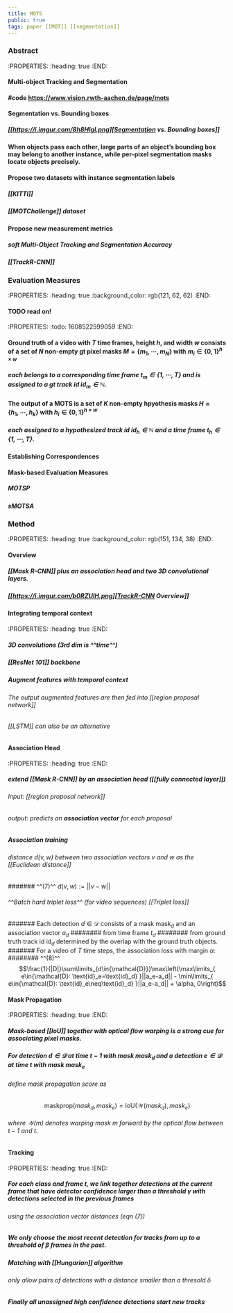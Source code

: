 ```yaml
---
title: MOTS
public: true
tags: paper [[MOT]] [[segmentation]]
---
```


### Abstract
:PROPERTIES:
:heading: true
:END:
#### Multi-object Tracking and Segmentation
#### #code https://www.vision.rwth-aachen.de/page/mots
#### Segmentation vs. Bounding boxes
##### [[https://i.imgur.com/8h8HIgI.png][Segmentation vs. Bounding boxes]]
#### When objects pass each other, large parts of an object’s bounding box may belong to another instance, while per-pixel segmentation masks locate objects precisely.
#### Propose two datasets with instance segmentation labels
##### [[KITTI]]
##### [[MOTChallenge]] dataset
#### Propose new measurement metrics
##### soft Multi-Object Tracking and Segmentation Accuracy
##### [[TrackR-CNN]]
### Evaluation Measures
:PROPERTIES:
:heading: true
:background_color: rgb(121, 62, 62)
:END:
#### TODO  read on!
:PROPERTIES:
:todo: 1608522599059
:END:
#### Ground truth of a video with $T$ time frames, height $h$, and width $w$ consists of a set of $N$ non-empty gt pixel masks $M=\{m_1,\cdots, m_N\}$ with $m_i\in{\{0,1\}^{h\times w}}$
##### each belongs to a corresponding time frame $t_m \in{\{1,\cdots, T\}}$ and is assigned to a gt track id $\text{id}_m \in {\mathbb{N}}$.
#### The output of a MOTS is a set of $K$ non-empty hpyothesis masks $H=\{h_1,\cdots, h_k\}$ with $h_i\in{\{0,1\}^{h\times w}}$
##### each assigned to a hypothesized track id $\text{id}_h \in {\mathbb{N}}$ and a time frame $t_h \in {\{1,\cdots, T\}}$.
#### Establishing Correspondences
#### Mask-based Evaluation Measures
##### MOTSP
##### sMOTSA
### Method
:PROPERTIES:
:heading: true
:background_color: rgb(151, 134, 38)
:END:
#### Overview
##### [[Mask R-CNN]] plus an association head and two 3D convolutional layers.
##### [[https://i.imgur.com/b0RZUlH.png][TrackR-CNN Overview]]
#### Integrating temporal context
:PROPERTIES:
:heading: true
:END:
##### 3D convolutions (3rd dim is ^^time^^)
##### [[ResNet 101]] backbone
##### Augment features with temporal context
###### The output augmented features are then fed into [[region proposal network]]
###### [[LSTM]] can also be an alternative
#### Association Head
:PROPERTIES:
:heading: true
:END:
##### extend [[Mask R-CNN]] by an association head ([[fully connected layer]])
###### Input: [[region proposal network]]
###### output: predicts an **association vector** for each proposal
##### Association training
###### distance $d(v,w)$ between two association vectors $v$ and $w$ as the [[Euclidean distance]]
####### ^^(7)^^   $d(v,w):=||v-w||$
###### ^^Batch hard triplet loss^^ (for video sequences) [[Triplet loss]]
####### Each detection $d\in{\mathcal{D}}$ consists of a mask $\text{mask}_d$ and an association vector $a_d$
######## from time frame $t_d$
######## from ground truth track id $\text{id}_d$ determined by the overlap with the ground truth objects.
####### For a video of $T$ time steps, the association loss with margin $\alpha$:
######## ^^(8)^^
$$\frac{1}{|D|}\sum\limits_{d\in{\mathcal{D}}}\max\left(\max\limits_{  e\in{\mathcal{D}: \text{id}_e=\text{id}_d} }||a_e-a_d|| - \min\limits_{  e\in{\mathcal{D}: \text{id}_e\neq\text{id}_d} }||a_e-a_d|| + \alpha, 0\right)$$
#### Mask Propagation
:PROPERTIES:
:heading: true
:END:
##### Mask-based [[IoU]] together with optical flow warping is a strong cue for associating pixel masks.
##### For detection $d\in{\mathcal{D}}$ at time $t-1$ with mask $\text{mask}_d$ and a detection $e\in{\mathcal{D}}$ at time $t$ with mask $\text{mask}_e$
###### define mask propagation score as
######
$$\text{maskprop}(mask_d,mask_e)=\text{IoU}(\mathcal{W}(mask_d),mask_e)$$
###### where $\mathcal{W}(m)$ denotes warping mask $m$ forward by the optical flow between $t-1$ and $t$.
#### Tracking
:PROPERTIES:
:heading: true
:END:
##### For each class and frame $t$, we link together detections at the current frame that have detector confidence larger than a threshold $\gamma$ with detections selected in the previous frames
###### using the association vector distances (eqn (7))
##### We only choose the most recent detection for tracks from up to a threshold of $\beta$ frames in the past.
##### Matching with [[Hungarian]] algorithm
###### only allow pairs of detections with a distance smaller than a thresold $\delta$
##### Finally all unassigned high confidence detections start new tracks